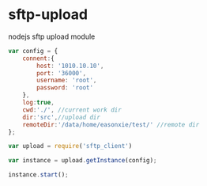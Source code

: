 # sftp-upload
nodejs sftp upload module

``` javascript
var config = {
	connent:{
		host: '1010.10.10',
		port: '36000',
		username: 'root',
		password: 'root'
	},
	log:true,
	cwd:'./', //current work dir
	dir:'src',//upload dir
	remoteDir:'/data/home/easonxie/test/' //remote dir
};

var upload = require('sftp_client')

var instance = upload.getInstance(config);

instance.start();
``` 
